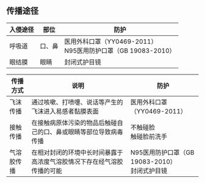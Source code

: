 ## 传播途径

| 入侵途径 | 部位 | 防护 |
| --- | --- | --- |
| 呼吸道 | 口、鼻 | 医用外科口罩（YY0469-2011）<br>N95医用防护口罩（GB 19083-2010） |
| 眼结膜 | 眼睛 | 封闭式护目镜 |

| 传播方式 | 说明 | 防护 |
| --- | --- | --- |
| 飞沫传播 | 通过咳嗽、打喷嚏、说话等产生的飞沫进入易感者黏膜表面 | 医用外科口罩（YY0469-2011） |
| 接触传播 | 在接触病原体污染的物品后触碰自己的口、鼻或眼睛等部位导致病毒传播 | 不触碰脸<br>触碰脸前洗手 |
| 气溶胶传播 | 在相对封闭的环境中长时间暴露于高浓度气溶胶情况下存在经气溶胶传播的可能 | N95医用防护口罩（GB 19083-2010）<br>封闭式护目镜 |
